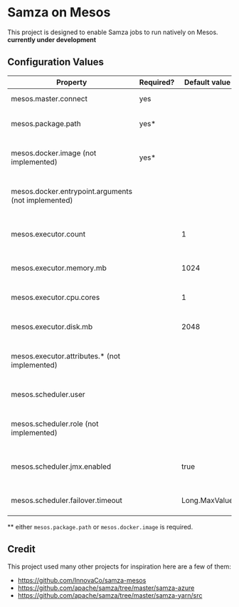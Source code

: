 # Samza on Mesos
This project is designed to enable Samza jobs to run natively on Mesos.
**currently under development**

## Configuration Values


| Property                           | Required? | Default value             | Description                               |
|------------------------------------|-----------|---------------------------|-------------------------------------------|
| mesos.master.connect               | yes       |                           | Mesos master URL                          |
| mesos.package.path                 | yes*      |                           | Job package URI (file, http, hdfs)        |
| mesos.docker.image (not implemented)                 | yes*      |                           | Docker image (registry/my-jobs:latest)    |
| mesos.docker.entrypoint.arguments (not implemented) |           |                           | Arguments for Docker image ENTRYPOINT     |
| mesos.executor.count               |           | 1                         | Number of Samza containers to run job in  |
| mesos.executor.memory.mb           |           | 1024                      | Mesos task memory constraint              |
| mesos.executor.cpu.cores           |           | 1                         | Mesos task CPU cores constraint           |
| mesos.executor.disk.mb             |           | 2048                      | Mesos task disk constraint                |
| mesos.executor.attributes.* (not implemented)       |           |                           | Slave attributes reqs (regex expressions) |
| mesos.scheduler.user               |           |                           | System user for starting executors        |
| mesos.scheduler.role (not implemented)              |           |                           | Mesos role to use for this scheduler      |
| mesos.scheduler.jmx.enabled        |           | true                      | Mesos role to use for this scheduler      |
| mesos.scheduler.failover.timeout   |           | Long.MaxValue             | Framework failover timeout                |

** either `mesos.package.path` or `mesos.docker.image` is required.

## Credit
This project used many other projects for inspiration here are a few of them:
- https://github.com/InnovaCo/samza-mesos
- https://github.com/apache/samza/tree/master/samza-azure
- https://github.com/apache/samza/tree/master/samza-yarn/src